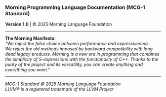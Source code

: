### Morning Programming Language Documentation (MCG-1 Standard)  
**Version 1.0** | © 2025 Morning Language Foundation  

---

**The Morning Manifesto**:  
*"We reject the false choice between performance and expressiveness.  
We reject the old methods imposed by backward compatibility with
long-dead legacy products. Morning is a new era in programming
that combines the simplicity of S-expressions with the functionality
of C++. Thanks to the purity of the project and its versatility,
you can create anything and everything you want."*  

---  
*MCG-1 Standard © 2025 Morning Language Foundation*  
*LLVM® is a registered trademark of the LLVM Project*

